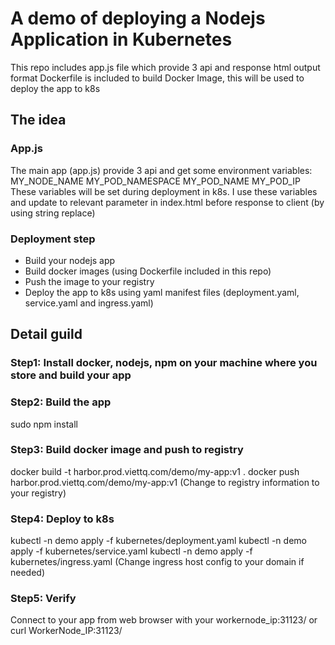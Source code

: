 # A demo of deploying a Nodejs Application in Kubernetes
This repo includes app.js file which provide 3 api and response html output format
Dockerfile is included to build Docker Image, this will be used to deploy the app to k8s

## The idea
### App.js
The main app (app.js) provide 3 api and get some environment variables:
MY_NODE_NAME
MY_POD_NAMESPACE
MY_POD_NAME
MY_POD_IP
These variables will be set during deployment in k8s.
I use these variables and update to relevant parameter in index.html before response to client (by using string replace)

### Deployment step
- Build your nodejs app
- Build docker images (using Dockerfile included in this repo)
- Push the image to your registry 
- Deploy the app to k8s using yaml manifest files (deployment.yaml, service.yaml and ingress.yaml) 

## Detail guild
### Step1: Install docker, nodejs, npm on your machine where you store and build your app

### Step2: Build the app
sudo npm install

### Step3: Build docker image and push to registry 
docker build -t harbor.prod.viettq.com/demo/my-app:v1 .
docker push harbor.prod.viettq.com/demo/my-app:v1
(Change to registry information to your registry)

### Step4: Deploy to k8s
kubectl -n demo apply -f kubernetes/deployment.yaml
kubectl -n demo apply -f kubernetes/service.yaml
kubectl -n demo apply -f kubernetes/ingress.yaml
(Change ingress host config to your domain if needed)

### Step5: Verify
Connect to your app from web browser with your workernode_ip:31123/
or 
curl WorkerNode_IP:31123/
